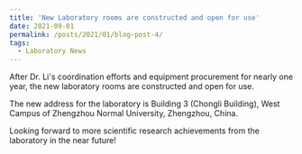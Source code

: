 ```yaml
---
title: 'New Laboratory rooms are constructed and open for use'
date: 2021-09-01
permalink: /posts/2021/01/blog-post-4/
tags:
  - Laboratory News
---
```


After Dr. Li's coordination efforts and equipment procurement for nearly one year, the new laboratory rooms are constructed and open for use. 

The new address for the laboratory is Building 3 (Chongli Building), West Campus of Zhengzhou Normal University, Zhengzhou, China.

Looking forward to more scientific research achievements from the laboratory in the near future!